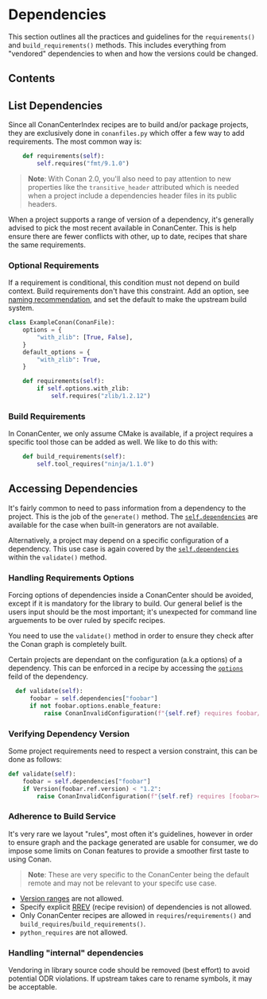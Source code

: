 # Dependencies

This section outlines all the practices and guidelines for the `requirements()` and `build_requirements()` methods. This includes everything
from "vendored" dependencies to when and how the versions could be changed.

<!-- toc -->
## Contents<!-- endToc -->

## List Dependencies

Since all ConanCenterIndex recipes are to build and/or package projects, they are exclusively done in `conanfiles.py` which offer a few
way to add requirements. The most common way is:

```py
    def requirements(self):
        self.requires("fmt/9.1.0")
```

> **Note**: With Conan 2.0, you'll also need to pay attention to new properties like the `transitive_header` attributed which is
> needed when a project include a dependencies header files in its public headers.

When a project supports a range of version of a dependency, it's generally advised to pick the most recent available in ConanCenter.
This is help ensure there are fewer conflicts with other, up to date, recipes that share the same requirements.

### Optional Requirements

If a requirement is conditional, this condition must not depend on build context. Build requirements don't have this constraint.
Add an option, see [naming recommendation](conanfile_attributes.md#recommended-names), and set the default to make the upstream build system.

```py
class ExampleConan(ConanFile):
    options = {
        "with_zlib": [True, False],
    }
    default_options = {
        "with_zlib": True,
    }

    def requirements(self):
        if self.options.with_zlib:
            self.requires("zlib/1.2.12")
```

### Build Requirements

In ConanCenter, we only assume CMake is available, if a project requires a specific tool those can be added as well.
We like to do this with:

```py
    def build_requirements(self):
        self.tool_requires("ninja/1.1.0")
```

## Accessing Dependencies

It's fairly common to need to pass information from a dependency to the project. This is the job of the `generate()` method.
The [`self.dependencies`](https://docs.conan.io/en/latest/reference/conanfile/dependencies.html?highlight=generate) are available
for the case when built-in generators are not available.

Alternatively, a project may depend on a specific configuration of a dependency. This use case is again covered by the
[`self.dependencies`](https://docs.conan.io/en/latest/reference/conanfile/dependencies.html?highlight=validate) within the
`validate()` method.

### Handling Requirements Options

Forcing options of dependencies inside a ConanCenter should be avoided, except if it is mandatory for the library to build.
Our general belief is the users input should be the most important; it's unexpected for command line arguements to be over ruled
by specifc recipes.

You need to use the `validate()` method in order to ensure they check after the Conan graph is completely built.

Certain projects are dependant on the configuration (a.k.a options) of a dependency. This can be enforced in a recipe by
accessing the [`options`](https://docs.conan.io/en/latest/reference/conanfile/dependencies.html?highlight=options) feild of
the dependency.

```py
  def validate(self):
      foobar = self.dependencies["foobar"]
      if not foobar.options.enable_feature:
          raise ConanInvalidConfiguration(f"{self.ref} requires foobar/*:enable_feature=True.")
```

### Verifying Dependency Version

Some project requirements need to respect a version constraint, this can be done as follows:

```py
def validate(self):
    foobar = self.dependencies["foobar"]
    if Version(foobar.ref.version) < "1.2":
        raise ConanInvalidConfiguration(f"{self.ref} requires [foobar>=1.2] to build and work.")
```

### Adherence to Build Service

It's very rare we layout "rules", most often it's guidelines, however in order to ensure graph and the package generated are usable
for consumer, we do impose some limits on Conan features to provide a smoother first taste to using Conan.

> **Note**: These are very specific to the ConanCenter being the default remote and may not be relevant to your specifc use case.

* [Version ranges](https://docs.conan.io/en/latest/versioning/version_ranges.html) are not allowed.
* Specify explicit [RREV](https://docs.conan.io/en/latest/versioning/revisions.html) (recipe revision) of dependencies is not allowed.
* Only ConanCenter recipes are allowed in `requires`/`requirements()` and `build_requires`/`build_requirements()`.
* `python_requires` are not allowed.

### Handling "internal" dependencies

Vendoring in library source code should be removed (best effort) to avoid potential ODR violations. If upstream takes care to rename
symbols, it may be acceptable.

